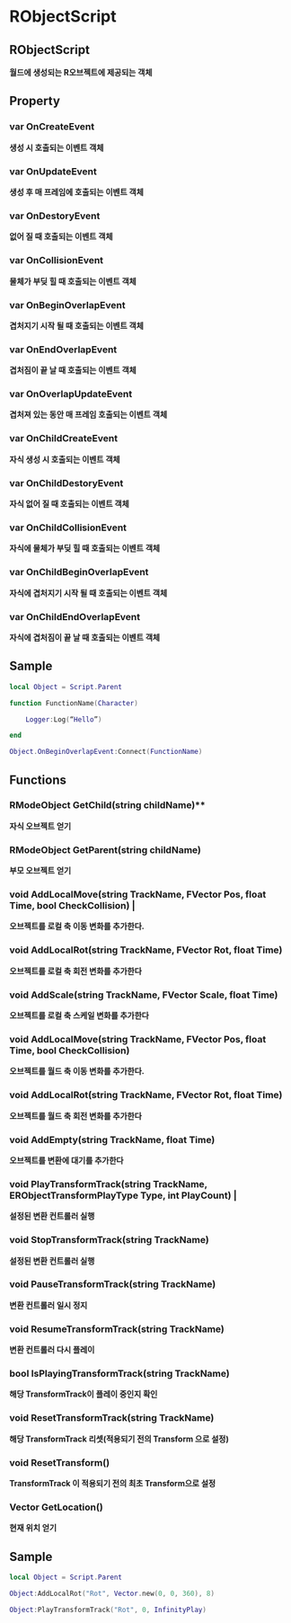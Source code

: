 # RObjectScript

## **RObjectScript**

**월드에 생성되는 R오브젝트에 제공되는 객체**

## **Property**

### **var OnCreateEvent**
**생성 시 호출되는 이벤트 객체**

### **var OnUpdateEvent**
**생성 후 매 프레임에 호출되는 이벤트 객체**

### **var OnDestoryEvent** 
**없어 질 때 호출되는 이벤트 객체**

### **var OnCollisionEvent**
 **물체가 부딪 힐 때 호출되는 이벤트 객체** 

### **var OnBeginOverlapEvent** 
**겹처지기 시작 될 때 호출되는 이벤트 객체** 

### **var OnEndOverlapEvent** 
**겹처짐이 끝 날 때 호출되는 이벤트 객체** 
 
### **var OnOverlapUpdateEvent** 
**겹처져 있는 동안 매 프레임 호출되는 이벤트 객체** 

### **var OnChildCreateEvent**  
 **자식 생성 시 호출되는 이벤트 객체** 

### **var OnChildDestoryEvent**  
**자식 없어 질 때 호출되는 이벤트 객체** 

### **var OnChildCollisionEvent**
 **자식에 물체가 부딪 힐 때 호출되는 이벤트 객체** 

### **var OnChildBeginOverlapEvent** 
**자식에 겹처지기 시작 될 때 호출되는 이벤트 객체** 

### **var OnChildEndOverlapEvent** 
 **자식에 겹처짐이 끝 날 때 호출되는 이벤트 객체** 

 

## **Sample**

```lua
local Object = Script.Parent

function FunctionName(Character) 

    Logger:Log(“Hello”)

end

Object.OnBeginOverlapEvent:Connect(FunctionName)
```

## **Functions**

### RModeObject GetChild\(string childName\)**  
**자식 오브젝트 얻기** 

###  **RModeObject GetParent\(string childName\)** 
 **부모 오브젝트 얻기** 

###  **void AddLocalMove\(string TrackName, FVector Pos, float Time, bool CheckCollision\)** |
 **오브젝트를 로컬 축 이동 변화를 추가한다.** 

### **void AddLocalRot\(string TrackName, FVector Rot, float Time\)**  
**오브젝트를 로컬 축 회전 변화를 추가한다**

###  **void AddScale\(string TrackName, FVector Scale, float Time\)** 
 **오브젝트를 로컬 축 스케일 변화를 추가한다** 

###  **void AddLocalMove\(string TrackName, FVector Pos, float Time, bool CheckCollision\)** 
 **오브젝트를 월드 축 이동 변화를 추가한다.** 

### **void AddLocalRot\(string TrackName, FVector Rot, float Time\)** 
**오브젝트를 월드 축 회전 변화를 추가한다** 

### **void AddEmpty\(string TrackName, float Time\)** 
 **오브젝트를 변환에 대기를 추가한다** 

### **void PlayTransformTrack\(string TrackName, ERObjectTransformPlayType Type, int PlayCount\)** |
**설정된 변환 컨트롤러 실행** 

### **void StopTransformTrack\(string TrackName\)** 
**설정된 변환 컨트롤러 실행** 

### **void PauseTransformTrack\(string TrackName\)** 
 **변환 컨트롤러 일시 정지** 

### **void ResumeTransformTrack\(string TrackName\)** 
 **변환 컨트롤러 다시 플레이** 

###  **bool IsPlayingTransformTrack\(string TrackName\)** 
 **해당 TransformTrack이 플레이 중인지 확인** 

###  **void ResetTransformTrack\(string TrackName\)**  
**해당 TransformTrack 리셋\(적용되기 전의 Transform 으로 설정\)**  

###  **void ResetTransform\(\)** 
**TransformTrack 이 적용되기 전의 최초 Transform으로 설정**  

### **Vector GetLocation\(\)** 
 **현재 위치 얻기** 

## **Sample**

```lua
local Object = Script.Parent

Object:AddLocalRot("Rot", Vector.new(0, 0, 360), 8)  

Object:PlayTransformTrack("Rot", 0, InfinityPlay)
```

